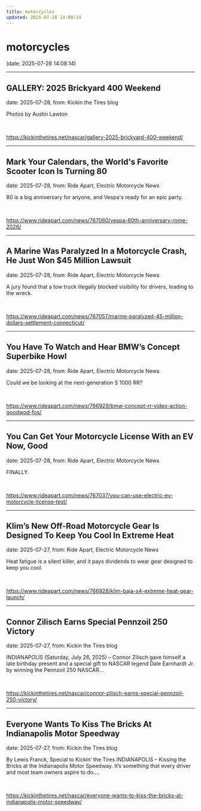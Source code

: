 ```yaml
---
title: motorcycles
updated: 2025-07-28 14:08:14
---
```


# motorcycles

(date: 2025-07-28 14:08:14)

---

## GALLERY: 2025 Brickyard 400 Weekend

date: 2025-07-28, from: Kickin the Tires blog

Photos by Austin Lawton 

<br> 

<https://kickinthetires.net/nascar/gallery-2025-brickyard-400-weekend/>

---

## Mark Your Calendars, the World's Favorite Scooter Icon Is Turning 80

date: 2025-07-28, from: Ride Apart, Electric Motorcycle News

80 is a big anniversary for anyone, and Vespa's ready for an epic party. 

<br> 

<https://www.rideapart.com/news/767060/vespa-80th-anniversary-rome-2026/>

---

## A Marine Was Paralyzed In a Motorcycle Crash, He Just Won $45 Million Lawsuit

date: 2025-07-28, from: Ride Apart, Electric Motorcycle News

A jury found that a tow truck illegally blocked visibility for drivers, leading to the wreck. 

<br> 

<https://www.rideapart.com/news/767057/marine-paralyzed-45-million-dollars-settlement-connecticut/>

---

## You Have To Watch and Hear BMW’s Concept Superbike Howl

date: 2025-07-28, from: Ride Apart, Electric Motorcycle News

Could we be looking at the next-generation S 1000 RR?
 

<br> 

<https://www.rideapart.com/news/766929/bmw-concept-rr-video-action-goodwod-fos/>

---

## You Can Get Your Motorcycle License With an EV Now, Good

date: 2025-07-28, from: Ride Apart, Electric Motorcycle News

FINALLY. 

<br> 

<https://www.rideapart.com/news/767037/you-can-use-electric-ev-motorcycle-license-test/>

---

## Klim’s New Off-Road Motorcycle Gear Is Designed To Keep You Cool In Extreme Heat

date: 2025-07-27, from: Ride Apart, Electric Motorcycle News

Heat fatigue is a silent killer, and it pays dividends to wear gear designed to keep you cool. 
 

<br> 

<https://www.rideapart.com/news/766928/klim-baja-s4-extreme-heat-gear-launch/>

---

## Connor Zilisch Earns Special Pennzoil 250 Victory

date: 2025-07-27, from: Kickin the Tires blog

INDIANAPOLIS (Saturday, July 26, 2025) – Connor Zilisch gave himself a late birthday present and a special gift to NASCAR legend Dale Earnhardt Jr. by winning the Pennzoil 250 NASCAR&#8230;  

<br> 

<https://kickinthetires.net/nascar/connor-zilisch-earns-special-pennzoil-250-victory/>

---

## Everyone Wants To Kiss The Bricks At Indianapolis Motor Speedway

date: 2025-07-27, from: Kickin the Tires blog

By Lewis Franck, Special to Kickin’ the Tires INDIANAPOLIS &#8211; Kissing the Bricks at the Indianapolis Motor Speedway. It’s something that every driver and most team owners aspire to do.&#8230;  

<br> 

<https://kickinthetires.net/nascar/everyone-wants-to-kiss-the-bricks-at-indianapolis-motor-speedway/>

